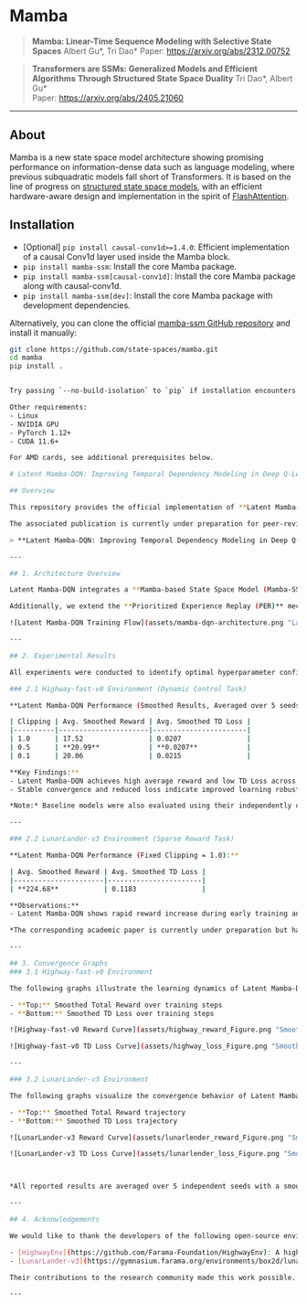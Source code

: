 # Mamba
> **Mamba: Linear-Time Sequence Modeling with Selective State Spaces**
> Albert Gu*, Tri Dao*
> Paper: https://arxiv.org/abs/2312.00752

> **Transformers are SSMs: Generalized Models and Efficient Algorithms**
>     **Through Structured State Space Duality**
> Tri Dao*, Albert Gu*\
> Paper: https://arxiv.org/abs/2405.21060


---
## About

Mamba is a new state space model architecture showing promising performance on information-dense data such as language modeling, where previous subquadratic models fall short of Transformers.
It is based on the line of progress on [structured state space models](https://github.com/state-spaces/s4),
with an efficient hardware-aware design and implementation in the spirit of [FlashAttention](https://github.com/Dao-AILab/flash-attention).

## Installation

- [Optional] `pip install causal-conv1d>=1.4.0`: Efficient implementation of a causal Conv1d layer used inside the Mamba block.
- `pip install mamba-ssm`: Install the core Mamba package.
- `pip install mamba-ssm[causal-conv1d]`: Install the core Mamba package along with causal-conv1d.
- `pip install mamba-ssm[dev]`: Install the core Mamba package with development dependencies.

Alternatively, you can clone the official [mamba-ssm GitHub repository](https://github.com/state-spaces/mamba) and install it manually:

```bash
git clone https://github.com/state-spaces/mamba.git
cd mamba
pip install .


Try passing `--no-build-isolation` to `pip` if installation encounters difficulties either when building from source or installing from PyPi. Common `pip` complaints that can be resolved in this way include PyTorch versions, but other cases exist as well.

Other requirements:
- Linux
- NVIDIA GPU
- PyTorch 1.12+
- CUDA 11.6+

For AMD cards, see additional prerequisites below.

# Latent Mamba-DQN: Improving Temporal Dependency Modeling in Deep Q-Learning via Selective State Summarization

## Overview

This repository provides the official implementation of **Latent Mamba-DQN**, a Deep Q-Learning framework enhanced with Mamba-SSM for efficient temporal dependency modeling, selective state summarization, and improved policy stability in dynamic environments.

The associated publication is currently under preparation for peer-reviewed journal submission. This repository will be updated with the DOI and publication details upon acceptance.

> **Latent Mamba-DQN: Improving Temporal Dependency Modeling in Deep Q-Learning via Selective State Summarization**  

---

## 1. Architecture Overview

Latent Mamba-DQN integrates a **Mamba-based State Space Model (Mamba-SSM)** into the DQN framework to effectively capture temporal information from sequential observations. The proposed model processes state sequences through an MLP layer, followed by Mamba layers for time-dependent feature extraction. A latent vector summarizing temporal dynamics is then utilized to estimate Q-values.

Additionally, we extend the **Prioritized Experience Replay (PER)** mechanism to store and reuse latent representations, improving learning efficiency and policy stability.

![Latent Mamba-DQN Training Flow](assets/mamba-dqn-architecture.png "Latent Mamba-DQN Training Pipeline")

---

## 2. Experimental Results

All experiments were conducted to identify optimal hyperparameter configurations for each environment. Consistent replay buffer structures were maintained to ensure reliable and reproducible evaluation of Latent Mamba-DQN.

### 2.1 Highway-fast-v0 Environment (Dynamic Control Task)

**Latent Mamba-DQN Performance (Smoothed Results, Averaged over 5 seeds):**

| Clipping | Avg. Smoothed Reward | Avg. Smoothed TD Loss |
|----------|----------------------|-----------------------|
| 1.0      | 17.52                | 0.0207                |
| 0.5      | **20.99**            | **0.0207**            |
| 0.1      | 20.06                | 0.0215                |

**Key Findings:**
- Latent Mamba-DQN achieves high average reward and low TD Loss across all gradient clipping settings.
- Stable convergence and reduced loss indicate improved learning robustness and policy consistency.

*Note:* Baseline models were also evaluated using their independently optimized hyperparameters to ensure fair performance comparison.

---

### 2.2 LunarLander-v3 Environment (Sparse Reward Task)

**Latent Mamba-DQN Performance (Fixed Clipping = 1.0):**

| Avg. Smoothed Reward | Avg. Smoothed TD Loss |
|----------------------|-----------------------|
| **224.68**           | 0.1183                |

**Observations:**
- Latent Mamba-DQN shows rapid reward increase during early training and stable convergence near 200 reward after approximately 175,000 steps.

*The corresponding academic paper is currently under preparation but has not yet been accepted for publication. This repository will be updated with the DOI and publication details if the paper is accepted. Until then, please contact the corresponding author for detailed experimental results or additional information.*

---

## 3. Convergence Graphs
### 3.1 Highway-fast-v0 Environment

The following graphs illustrate the learning dynamics of Latent Mamba-DQN in the Highway-fast-v0 environment. All results represent the average of 5 independent training runs, each performed with a different random seed to ensure statistical validity and robustness.

- **Top:** Smoothed Total Reward over training steps  
- **Bottom:** Smoothed TD Loss over training steps  

![Highway-fast-v0 Reward Curve](assets/highway_reward_Figure.png "Smoothed reward convergence for Highway-fast-v0")

![Highway-fast-v0 TD Loss Curve](assets/highway_loss_Figure.png "Smoothed TD Loss convergence for Highway-fast-v0")

---

### 3.2 LunarLander-v3 Environment

The following graphs visualize the convergence behavior of Latent Mamba-DQN in the LunarLander-v3 environment. All results are averaged over 5 independent training runs, where each run was executed under a different random seed setting to ensure reliable evaluation.

- **Top:** Smoothed Total Reward trajectory  
- **Bottom:** Smoothed TD Loss trajectory  

![LunarLander-v3 Reward Curve](assets/lunarlender_reward_Figure.png "Smoothed reward convergence for LunarLander-v3")

![LunarLander-v3 TD Loss Curve](assets/lunarlender_loss_Figure.png "Smoothed TD Loss convergence for LunarLander-v3")



*All reported results are averaged over 5 independent seeds with a smoothing coefficient of 0.9 applied to reward and loss curves.*

---

## 4. Acknowledgements

We would like to thank the developers of the following open-source environments, which were essential for the experimental validation of Latent Mamba-DQN:

- [HighwayEnv](https://github.com/Farama-Foundation/HighwayEnv): A high-speed autonomous driving simulation environment for dynamic control tasks.
- [LunarLander-v3](https://gymnasium.farama.org/environments/box2d/lunar_lander/): A classic control environment for sparse-reward landing tasks.

Their contributions to the research community made this work possible.

---
